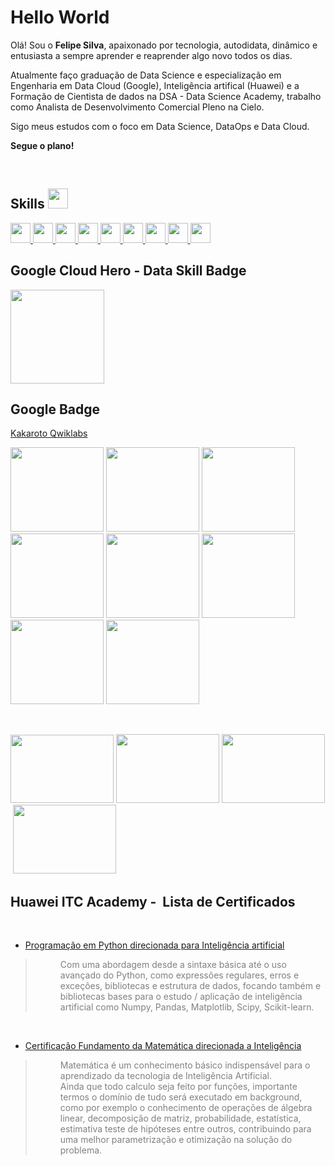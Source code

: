 <h1>Hello World</h1>
<p>Ol&aacute;! Sou o <strong>Felipe Silva</strong>, apaixonado por tecnologia, autodidata, din&acirc;mico e entusiasta a sempre aprender e reaprender algo novo todos os dias.</p>
<p>Atualmente fa&ccedil;o gradua&ccedil;&atilde;o de Data Science e especializa&ccedil;&atilde;o em Engenharia em Data Cloud (Google), Intelig&ecirc;ncia artifical (Huawei) e a Forma&ccedil;&atilde;o de Cientista de dados na DSA - Data Science Academy, trabalho como Analista de Desenvolvimento Comercial Pleno na Cielo.</p>
<p>Sigo meus estudos com o foco em Data Science, DataOps e Data Cloud.</p>
<p><strong>Segue o plano!</strong></p>
<p>&nbsp;</p>
<h2>Skills <img src="https://media2.giphy.com/media/QssGEmpkyEOhBCb7e1/giphy.gif?cid=ecf05e47a0n3gi1bfqntqmob8g9aid1oyj2wr3ds3mg700bl&amp;rid=giphy.gif" width="32px" /></h2>
<p><a href="https://github.com/Kaakaroto?tab=repositories&amp;q=&amp;type=&amp;language=python&amp;sort="> <img src="https://raw.githubusercontent.com/rahulbanerjee26/githubAboutMeGenerator/main/icons/python.svg" width="32px" /> </a> <a href="https://github.com/Kaakaroto?tab=repositories&amp;q=&amp;type=&amp;language=pytorch&amp;sort="> <img src="https://raw.githubusercontent.com/rahulbanerjee26/githubAboutMeGenerator/main/icons/pytorch.svg" width="32px" /> </a> <a href="https://github.com/Kaakaroto?tab=repositories&amp;q=&amp;type=&amp;language=android&amp;sort="> <img src="https://raw.githubusercontent.com/rahulbanerjee26/githubAboutMeGenerator/main/icons/android.svg" width="32px" /> </a> <a href="https://github.com/Kaakaroto?tab=repositories&amp;q=&amp;type=&amp;language=azure&amp;sort="> <img src="https://raw.githubusercontent.com/rahulbanerjee26/githubAboutMeGenerator/main/icons/azure.svg" width="32px" /> </a> <a href="https://github.com/Kaakaroto?tab=repositories&amp;q=&amp;type=&amp;language=bootstrap&amp;sort="> <img src="https://raw.githubusercontent.com/rahulbanerjee26/githubAboutMeGenerator/main/icons/bootstrap.svg" width="32px" /> </a> <a href="https://github.com/Kaakaroto?tab=repositories&amp;q=&amp;type=&amp;language=discord&amp;sort="> <img src="https://raw.githubusercontent.com/rahulbanerjee26/githubAboutMeGenerator/main/icons/discord.svg" width="32px" /> </a> <a href="https://github.com/Kaakaroto?tab=repositories&amp;q=&amp;type=&amp;language=blogger&amp;sort="> <img src="https://raw.githubusercontent.com/rahulbanerjee26/githubAboutMeGenerator/main/icons/blogger.svg" width="32px" /> </a> <a href="https://github.com/Kaakaroto?tab=repositories&amp;q=&amp;type=&amp;language=google&amp;sort="> <img src="https://raw.githubusercontent.com/rahulbanerjee26/githubAboutMeGenerator/main/icons/google.svg" width="32px" /> </a> <a href="https://github.com/Kaakaroto?tab=repositories&amp;q=&amp;type=&amp;language=linux&amp;sort="> <img src="https://raw.githubusercontent.com/rahulbanerjee26/githubAboutMeGenerator/main/icons/linux.svg" width="32px" /> </a></p>
<h2>Google Cloud Hero - Data Skill Badge</h2>
<p><img src="https://cdn.qwiklabs.com/iqoqbXh1llVpQNK6r%2BKhLiSI1UnRIcdnWFT4waHKXk0%3D" alt="" width="150" height="150" /></p>
<h2>Google Badge</h2>
<p style="text-align: left;"><a href="https://www.qwiklabs.com/public_profiles/b90e6d95-ef58-45a6-bfeb-9f6b5af5448a">Kakaroto Qwiklabs</a></p>
<p><img src="https://cdn.qwiklabs.com/BdHhsSqcZEcrgbIUrIOEbArWk44zGxF%2BBPPn17RsHss%3D" alt="" width="149" height="135" /> <img src="https://cdn.qwiklabs.com/eDNTrtKj%2BqMfiuhqn6nA8quJGgcjTNHN%2F%2BTmpqIn0Sc%3D" width="149" height="135" /> <img src="https://cdn.qwiklabs.com/znPFC7VEHnvvrQzRpryh2sUTnfeIluXXbbyrj9oFSD0%3D" alt="" width="149" height="135" /> <img src="https://cdn.qwiklabs.com/%2Ba%2BLfd1vxwXnr5ZOOv6ikKOE0QDqy62aV21r0l4b4ks%3D" alt="" width="149" height="135" /> <img src="https://cdn.qwiklabs.com/d8GQx%2FM2wXW44CgxdyBWoc3dGdNpgLQMN1bFvePgZPA%3D" alt="" width="149" height="135" /> <img src="https://cdn.qwiklabs.com/KKo25c6cDv5W1cfAH%2BA3bUTAb3yWJwePovj3iDvmI8Q%3D" alt="" width="149" height="135" /> <img src="https://cdn.qwiklabs.com/Cbalaga6hDfK24%2FP3qKUmSNiXOY1aHbsnj2nRETk4Cg%3D" alt="" width="149" height="135" />&nbsp;<img src="https://cdn.qwiklabs.com/bWAeRBJNl9ENT%2B%2F%2FYwynddPswnVP9o2EtsDpMw4rVHc%3D" alt="" width="149" height="135" /></p>
<p>&nbsp;</p>
<p><img src="https://cdn.qwiklabs.com/UZLH%2F8n0ULT4OYJPQtS7VD3jfhrtOneTgbB6P5BNrUM%3D" alt="" width="165" height="109" />&nbsp;<img src="https://cdn.qwiklabs.com/nfpOK9orYE%2BYPBPDaK0OaqsYrl%2Bd8P65%2BuHEM30w6Lc%3D" alt="" width="165" height="110" /> <img src="https://cdn.qwiklabs.com/Iq6U5qCbrNP0GYjuu3ekilm6w80lPQby%2Be3g4FTAvYw%3D" alt="" width="165" height="110" />&nbsp;<img src="https://cdn.qwiklabs.com/07kUwYDVqqrkI1U8YT6HnUqEu2BPap32XKmsObf%2Fr%2FE%3D" alt="" width="165" height="110" /></p>
<h2>Huawei ITC Academy -&nbsp; Lista de Certificados</h2>
<p>&nbsp;</p>
<ul>
<li><a href="https://ilearningx.huawei.com/portal/certificates/341c03e13906457398bed202e15e140e">Programa&ccedil;&atilde;o em Python direcionada para Intelig&ecirc;ncia artificial</a></li>
</ul>
<blockquote>
<p style="padding-left: 40px;"><span style="color: #808080;">Com uma abordagem desde a sintaxe b&aacute;sica at&eacute; o uso avan&ccedil;ado do Python, como express&otilde;es regulares, erros e exce&ccedil;&otilde;es, bibliotecas e estrutura de dados, focando tamb&eacute;m e bibliotecas bases para o estudo / aplica&ccedil;&atilde;o de intelig&ecirc;ncia artificial como Numpy, Pandas, Matplotlib, Scipy, Scikit-learn.</span></p>
</blockquote>
<p>&nbsp;</p>
<ul>
<li><a href="https://ilearningx.huawei.com/portal/certificates/ae3e069908754321b53f8b0b9b4f4a5b">Certifica&ccedil;&atilde;o Fundamento da Matem&aacute;tica direcionada a Intelig&ecirc;ncia</a></li>
</ul>
<blockquote>
<p style="padding-left: 40px;"><span style="color: #808080;">Matem&aacute;tica &eacute; um conhecimento b&aacute;sico indispens&aacute;vel para o aprendizado da tecnologia de Intelig&ecirc;ncia Artificial.</span><br /><span style="color: #808080;">Ainda que todo calculo seja feito por fun&ccedil;&otilde;es, importante termos o dom&iacute;nio de tudo ser&aacute; executado em background, como por exemplo o conhecimento de opera&ccedil;&otilde;es de &aacute;lgebra linear, decomposi&ccedil;&atilde;o de matriz, probabilidade, estat&iacute;stica, estimativa teste de hip&oacute;teses entre outros, contribuindo para uma melhor parametriza&ccedil;&atilde;o e otimiza&ccedil;&atilde;o na solu&ccedil;&atilde;o do problema.</span></p>
</blockquote>
